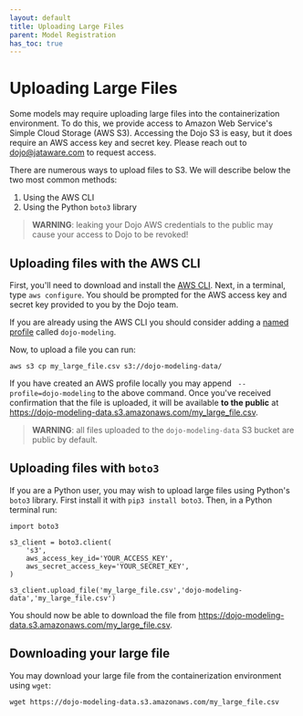 ```yaml
---
layout: default
title: Uploading Large Files
parent: Model Registration
has_toc: true
---
```


# Uploading Large Files
Some models may require uploading large files into the containerization environment. To do this, we provide access to Amazon Web Service's Simple Cloud Storage (AWS S3). Accessing the Dojo S3 is easy, but it does require an AWS access key and secret key. Please reach out to <dojo@jataware.com> to request access. 

There are numerous ways to upload files to S3. We will describe below the two most common methods:

1. Using the AWS CLI
2. Using the Python `boto3` library

> **WARNING**: leaking your Dojo AWS credentials to the public may cause your access to Dojo to be revoked!


## Uploading files with the AWS CLI

First, you'll need to download and install the [AWS CLI](https://aws.amazon.com/cli/). Next, in a terminal, type `aws configure`. You should be prompted for the AWS access key and secret key provided to you by the Dojo team.

If you are already using the AWS CLI you should consider adding a [named profile](https://docs.aws.amazon.com/cli/latest/userguide/cli-configure-profiles.html) called `dojo-modeling`. 

Now, to upload a file you can run:

```
aws s3 cp my_large_file.csv s3://dojo-modeling-data/
```

If you have created an AWS profile locally you may append ` --profile=dojo-modeling` to the above command. Once you've received confirmation that the file is uploaded, it will be available **to the public** at <https://dojo-modeling-data.s3.amazonaws.com/my_large_file.csv>. 

> **WARNING**: all files uploaded to the `dojo-modeling-data` S3 bucket are public by default.


## Uploading files with `boto3`

If you are a Python user, you may wish to upload large files using Python's `boto3` library. First install it with `pip3 install boto3`. Then, in a Python terminal run:

```
import boto3

s3_client = boto3.client(
    's3',
    aws_access_key_id='YOUR_ACCESS_KEY',
    aws_secret_access_key='YOUR_SECRET_KEY',
)

s3_client.upload_file('my_large_file.csv','dojo-modeling-data','my_large_file.csv')
```

You should now be able to download the file from <https://dojo-modeling-data.s3.amazonaws.com/my_large_file.csv>.


## Downloading your large file

You may download your large file from the containerization environment using `wget`:

```
wget https://dojo-modeling-data.s3.amazonaws.com/my_large_file.csv
```